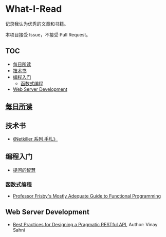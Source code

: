 # What-I-Read

记录我认为优秀的文章和书籍。

本项目接受 Issue，不接受 Pull Request。

## TOC

<!-- MarkdownTOC GFM -->

- [每日所读](#每日所读)
- [技术书](#技术书)
- [编程入门](#编程入门)
    - [函数式编程](#函数式编程)
- [Web Server Development](#web-server-development)

<!-- /MarkdownTOC -->

## [每日所读](./daily/README.md)

## 技术书

- [《Netkiller 系列 手札》](https://github.com/netkiller/netkiller.github.io)

## 编程入门

- [提问的智慧](https://github.com/ryanhanwu/How-To-Ask-Questions-The-Smart-Way/blob/master/README-zh_CN.md)

### 函数式编程

- [Professor Frisby's Mostly Adequate Guide to Functional Programming](https://github.com/MostlyAdequate/mostly-adequate-guide)

## Web Server Development

- [Best Practices for Designing a Pragmatic RESTful API](http://www.vinaysahni.com/best-practices-for-a-pragmatic-restful-api), Author: Vinay Sahni
